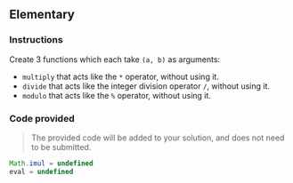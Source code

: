## Elementary

### Instructions

Create 3 functions which each take `(a, b)` as arguments:

- `multiply` that acts like the `*` operator, without using it.
- `divide` that acts like the integer division operator `/`, without using it.
- `modulo` that acts like the `%` operator, without using it.

### Code provided

> The provided code will be added to your solution, and does not need to be submitted.

```js
Math.imul = undefined
eval = undefined
```

